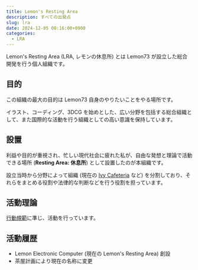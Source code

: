 ```yaml
---
title: Lemon's Resting Area
description: すべての出発点
slug: lra
date: 2024-12-05 00:16:00+0900
categories:
  - LRA
---
```


Lemon's Resting Area (LRA, レモンの休息所) とは Lemon73 が設立した総合開発を行う個人組織です。

## 目的

この組織の最大の目的は Lemon73 自身のやりたいことをやる場所です。

イラスト、コーディング、3DCG を始めとした、広い分野を包括する総合組織として、また国際的な活動を行う組織としての高い意識を保持しています。

## 設置

利益や目的が重視され、忙しい現代社会に疲れた私が、自由な発想と理論で活動できる場所 (**Resting Area: 休息所**) として設置したのが本組織です。

設立当時から分野によって組織 (現在の [Ivy Cafeteria](../projects/ivy) など) を分割しており、それらをまとめる役割や法律的な判断などを行う役割を担っています。

## 活動理論

[行動規範](code-of-conduct)に準じ、活動を行っています。

## 活動履歴

- Lemon Electronic Computer (現在の Lemon's Resting Area) 創設
- 茶屋計画により現在の名称に変更
